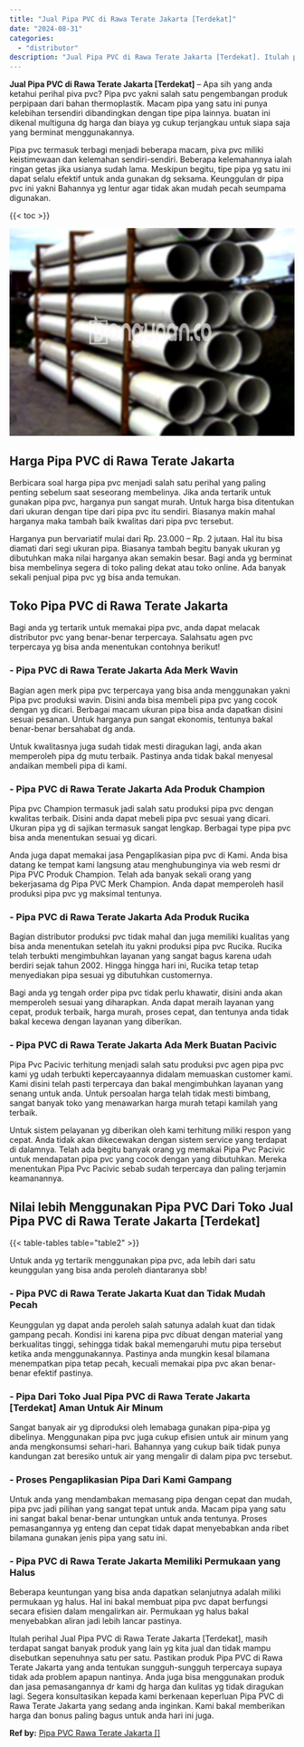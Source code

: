```yaml
---
title: "Jual Pipa PVC di Rawa Terate Jakarta [Terdekat]"
date: "2024-08-31"
categories: 
  - "distributor"
description: "Jual Pipa PVC di Rawa Terate Jakarta [Terdekat]. Itulah perihal Jual Pipa PVC di Rawa Terate Jakarta [Terdekat], masih terdapat sangat banyak produk yang l..."
---
```


**Jual Pipa PVC di Rawa Terate Jakarta \[Terdekat\]** – Apa sih yang anda ketahui perihal piva pvc? Pipa pvc yakni salah satu pengembangan produk perpipaan dari bahan thermoplastik. Macam pipa yang satu ini punya kelebihan tersendiri dibandingkan dengan tipe pipa lainnya. buatan ini dikenal multiguna dg harga dan biaya yg cukup terjangkau untuk siapa saja yang berminat menggunakannya.

Pipa pvc termasuk terbagi menjadi beberapa macam, piva pvc miliki keistimewaan dan kelemahan sendiri-sendiri. Beberapa kelemahannya ialah ringan getas jika usianya sudah lama. Meskipun begitu, tipe pipa yg satu ini dapat selalu efektif untuk anda gunakan dg seksama. Keunggulan dr pipa pvc ini yakni Bahannya yg lentur agar tidak akan mudah pecah seumpama digunakan.

{{< toc >}}

![Jual Pipa PVC di Rawa Terate Jakarta [Terdekat]](/images/jaul-pipa-pvc-42.png)

## Harga Pipa PVC di Rawa Terate Jakarta

Berbicara soal harga pipa pvc menjadi salah satu perihal yang paling penting sebelum saat seseorang membelinya. Jika anda tertarik untuk gunakan pipa pvc, harganya pun sangat murah. Untuk harga bisa ditentukan dari ukuran dengan tipe dari pipa pvc itu sendiri. Biasanya makin mahal harganya maka tambah baik kwalitas dari pipa pvc tersebut.

Harganya pun bervariatif mulai dari Rp. 23.000 – Rp. 2 jutaan. Hal itu bisa diamati dari segi ukuran pipa. Biasanya tambah begitu banyak ukuran yg dibutuhkan maka nilai harganya akan semakin besar. Bagi anda yg berminat bisa membelinya segera di toko paling dekat atau toko online. Ada banyak sekali penjual pipa pvc yg bisa anda temukan.

## Toko Pipa PVC di Rawa Terate Jakarta

Bagi anda yg tertarik untuk memakai pipa pvc, anda dapat melacak distributor pvc yang benar-benar terpercaya. Salahsatu agen pvc terpercaya yg bisa anda menentukan contohnya berikut!

### \- Pipa PVC di Rawa Terate Jakarta Ada Merk Wavin

Bagian agen merk pipa pvc terpercaya yang bisa anda menggunakan yakni Pipa pvc produksi wavin. Disini anda bisa membeli pipa pvc yang cocok dengan yg dicari. Berbagai macam ukuran pipa bisa anda dapatkan disini sesuai pesanan. Untuk harganya pun sangat ekonomis, tentunya bakal benar-benar bersahabat dg anda.

Untuk kwalitasnya juga sudah tidak mesti diragukan lagi, anda akan memperoleh pipa dg mutu terbaik. Pastinya anda tidak bakal menyesal andaikan membeli pipa di kami.

### \- Pipa PVC di Rawa Terate Jakarta Ada Produk Champion

Pipa pvc Champion termasuk jadi salah satu produksi pipa pvc dengan kwalitas terbaik. Disini anda dapat mebeli pipa pvc sesuai yang dicari. Ukuran pipa yg di sajikan termasuk sangat lengkap. Berbagai type pipa pvc bisa anda menentukan sesuai yg dicari.

Anda juga dapat memakai jasa Pengaplikasian pipa pvc di Kami. Anda bisa datang ke tempat kami langsung atau menghubunginya via web resmi dr Pipa PVC Produk Champion. Telah ada banyak sekali orang yang bekerjasama dg Pipa PVC Merk Champion. Anda dapat memperoleh hasil produksi pipa pvc yg maksimal tentunya.

### \- Pipa PVC di Rawa Terate Jakarta Ada Produk Rucika

Bagian distributor produksi pvc tidak mahal dan juga memiliki kualitas yang bisa anda menentukan setelah itu yakni produksi pipa pvc Rucika. Rucika telah terbukti mengimbuhkan layanan yang sangat bagus karena udah berdiri sejak tahun 2002. Hingga hingga hari ini, Rucika tetap tetap menyediakan pipa sesuai yg dibutuhkan customernya.

Bagi anda yg tengah order pipa pvc tidak perlu khawatir, disini anda akan memperoleh sesuai yang diharapkan. Anda dapat meraih layanan yang cepat, produk terbaik, harga murah, proses cepat, dan tentunya anda tidak bakal kecewa dengan layanan yang diberikan.

### \- Pipa PVC di Rawa Terate Jakarta Ada Merk Buatan Pacivic

Pipa Pvc Pacivic terhitung menjadi salah satu produksi pvc agen pipa pvc kami yg udah terbukti kepercayaannya didalam memuaskan customer kami. Kami disini telah pasti terpercaya dan bakal mengimbuhkan layanan yang senang untuk anda. Untuk persoalan harga telah tidak mesti bimbang, sangat banyak toko yang menawarkan harga murah tetapi kamilah yang terbaik.

Untuk sistem pelayanan yg diberikan oleh kami terhitung miliki respon yang cepat. Anda tidak akan dikecewakan dengan sistem service yang terdapat di dalamnya. Telah ada begitu banyak orang yg memakai Pipa Pvc Pacivic untuk mendapatan pipa pvc yang cocok dengan yang dibutuhkan. Mereka menentukan Pipa Pvc Pacivic sebab sudah terpercaya dan paling terjamin keamanannya.

## Nilai lebih Menggunakan Pipa PVC Dari Toko Jual Pipa PVC di Rawa Terate Jakarta \[Terdekat\]

{{< table-tables table="table2" >}}

Untuk anda yg tertarik menggunakan pipa pvc, ada lebih dari satu keunggulan yang bisa anda peroleh diantaranya sbb!

### \- Pipa PVC di Rawa Terate Jakarta Kuat dan Tidak Mudah Pecah

Keunggulan yg dapat anda peroleh salah satunya adalah kuat dan tidak gampang pecah. Kondisi ini karena pipa pvc dibuat dengan material yang berkualitas tinggi, sehingga tidak bakal memengaruhi mutu pipa tersebut ketika anda menggunakannya. Pastinya anda mungkin kesal bilamana menempatkan pipa tetap pecah, kecuali memakai pipa pvc akan benar-benar efektif pastinya.

### \- Pipa Dari Toko Jual Pipa PVC di Rawa Terate Jakarta \[Terdekat\] Aman Untuk Air Minum

Sangat banyak air yg diproduksi oleh lemabaga gunakan pipa-pipa yg dibelinya. Menggunakan pipa pvc juga cukup efisien untuk air minum yang anda mengkonsumsi sehari-hari. Bahannya yang cukup baik tidak punya kandungan zat beresiko untuk air yang mengalir di dalam pipa pvc tersebut.

### \- Proses Pengaplikasian Pipa Dari Kami Gampang

Untuk anda yang mendambakan memasang pipa dengan cepat dan mudah, pipa pvc jadi pilihan yang sangat tepat untuk anda. Macam pipa yang satu ini sangat bakal benar-benar untungkan untuk anda tentunya. Proses pemasangannya yg enteng dan cepat tidak dapat menyebabkan anda ribet bilamana gunakan jenis pipa yang satu ini.

### \- Pipa PVC di Rawa Terate Jakarta Memiliki Permukaan yang Halus

Beberapa keuntungan yang bisa anda dapatkan selanjutnya adalah miliki permukaan yg halus. Hal ini bakal membuat pipa pvc dapat berfungsi secara efisien dalam mengalirkan air. Permukaan yg halus bakal menyebabkan aliran jadi lebih lancar pastinya.

Itulah perihal Jual Pipa PVC di Rawa Terate Jakarta \[Terdekat\], masih terdapat sangat banyak produk yang lain yg kita jual dan tidak mampu disebutkan sepenuhnya satu per satu. Pastikan produk Pipa PVC di Rawa Terate Jakarta yang anda tentukan sungguh-sungguh terpercaya supaya tidak ada problem apapun nantinya. Anda juga bisa menggunakan produk dan jasa pemasangannya dr kami dg harga dan kulitas yg tidak diragukan lagi. Segera konsultasikan kepada kami berkenaan keperluan Pipa PVC di Rawa Terate Jakarta yang sedang anda inginkan. Kami bakal memberikan harga dan bonus paling bagus untuk anda hari ini juga.

**Ref by:** [Pipa PVC Rawa Terate Jakarta []](https://id.wikipedia.org/wiki/Pipa)
